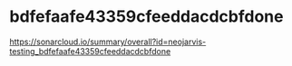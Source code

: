 # bdfefaafe43359cfeeddacdcbfdone
https://sonarcloud.io/summary/overall?id=neojarvis-testing_bdfefaafe43359cfeeddacdcbfdone
